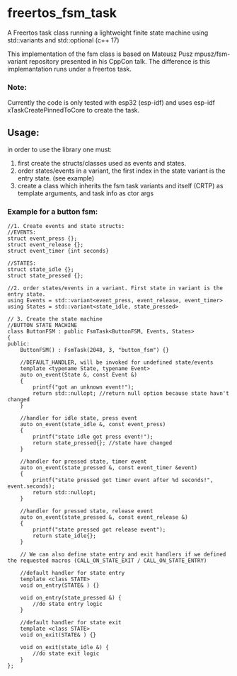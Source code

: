 # freertos_fsm_task
A Freertos task class running a lightweight finite state machine using std::variants and std::optional (c++ 17)

This implementation of the fsm class is based on Mateusz Pusz mpusz/fsm-variant repository presented in his CppCon talk.
The difference is this implemantation runs under a freertos task.

### Note:
Currently the code is only tested with esp32 (esp-idf) and uses esp-idf xTaskCreatePinnedToCore to create the task.

## Usage:
in order to use the library one must:
1. first create the structs/classes used as events and states.
2. order states/events in a variant, the first index in the state variant is the entry state. (see example)
3. create a class which inherits the fsm task variants and itself (CRTP) as template arguments, and task info as ctor args
    
###   Example for a button fsm:
    
    //1. Create events and state structs:
    //EVENTS:
    struct event_press {};
    struct event_release {};
    struct event_timer {int seconds}
    
    //STATES:
    struct state_idle {};
    struct state_pressed {};
    
    //2. order states/events in a variant. First state in variant is the entry state.
    using Events = std::variant<event_press, event_release, event_timer>
    using States = std::variant<state_idle, state_pressed>

    // 3. Create the state machine
    //BUTTON STATE MACHINE
    class ButtonFSM : public FsmTask<ButtonFSM, Events, States>
    {
    public:
        ButtonFSM() : FsmTask(2048, 3, "button_fsm") {}

        //DEFAULT_HANDLER, will be invoked for undefined state/events
        template <typename State, typename Event>
        auto on_event(State &, const Event &)
        {
            printf("got an unknown event!");
            return std::nullopt; //return null option because state havn't changed
        }

        //handler for idle state, press event
        auto on_event(state_idle &, const event_press)
        {
            printf("state idle got press event!");
            return state_pressed{}; //state have changed
        }

        //handler for pressed state, timer event
        auto on_event(state_pressed &, const event_timer &event)
        {
            printf("state pressed got timer event after %d seconds!", event.seconds);
            return std::nullopt;
        }

        //handler for pressed state, release event
        auto on_event(state_pressed &, const event_release &)
        {
            printf("state pressed got release event");
            return state_idle{};
        }

        // We can also define state entry and exit handlers if we defined the requested macros (CALL_ON_STATE_EXIT / CALL_ON_STATE_ENTRY)

        //default handler for state entry
        template <class STATE>
        void on_entry(STATE& ) {}

        void on_entry(state_pressed &) {
            //do state entry logic
        }

        //default handler for state exit
        template <class STATE>
        void on_exit(STATE& ) {}

        void on_exit(state_idle &) {
            //do state exit logic
        }
    };
